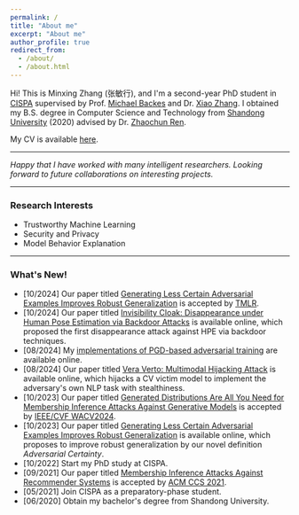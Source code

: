 ```yaml
---
permalink: /
title: "About me"
excerpt: "About me"
author_profile: true
redirect_from: 
  - /about/
  - /about.html
---
```


Hi! This is Minxing Zhang (张敏行), and I'm a second-year PhD student in <a href="https://cispa.de/en" target="_blank">CISPA</a> supervised by Prof. <a href="https://michaelbackes.eu/" target="_blank">Michael Backes</a> and Dr. <a href="https://xiao-zhang.net/" target="_blank">Xiao Zhang</a>. I obtained my B.S. degree in Computer Science and Technology from <a href="https://www.sdu.edu.cn/" target="_blank">Shandong University</a> (2020) advised by Dr. <a href="https://renzhaochun.github.io/" target="_blank">Zhaochun Ren</a>.

My CV is available [here](CV.pdf).

---

_Happy that I have worked with many intelligent researchers._
_Looking forward to future collaborations on interesting projects._

---

### Research Interests

- Trustworthy Machine Learning
- Security and Privacy
- Model Behavior Explanation

---

### What's New!

- [10/2024] Our paper titled <a href="https://arxiv.org/abs/2310.04539" target="_blank">Generating Less Certain Adversarial Examples Improves Robust Generalization</a> is accepted by <a href="[https://wacv2024.thecvf.com/](https://openreview.net/forum?id=MMtK0kUML7)" target="_blank">TMLR</a>.
- [10/2024] Our paper titled <a href="https://arxiv.org/abs/2410.07670" target="_blank">Invisibility Cloak: Disappearance under Human Pose Estimation via Backdoor Attacks</a> is available online, which proposed the first disappearance attack against HPE via backdoor techniques.
- [08/2024] My <a href="https://github.com/minxingzhang/PGD" target="_blank">implementations of PGD-based adversarial training</a> are available online.
- [08/2024] Our paper titled <a href="https://arxiv.org/abs/2408.00129" target="_blank">Vera Verto: Multimodal Hijacking Attack</a> is available online, which hijacks a CV victim model to implement the adversary's own NLP task with stealthiness.
- [10/2023] Our paper titled <a href="https://ieeexplore.ieee.org/document/10484149" target="_blank">Generated Distributions Are All You Need for Membership Inference Attacks Against Generative Models</a> is accepted by <a href="https://wacv2024.thecvf.com/" target="_blank">IEEE/CVF WACV2024</a>.
- [10/2023] Our paper titled <a href="https://arxiv.org/abs/2310.04539" target="_blank">Generating Less Certain Adversarial Examples Improves Robust Generalization</a> is available online, which proposes to improve robust generalization by our novel definition _Adversarial Certainty_.
- [10/2022] Start my PhD study at CISPA.
- [09/2021] Our paper titled <a href="https://dl.acm.org/doi/10.1145/3460120.3484770" target="_blank">Membership Inference Attacks Against Recommender Systems</a> is accepted by <a href="https://www.sigsac.org/ccs/CCS2021/" target="_blank">ACM CCS 2021</a>.
- [05/2021] Join CISPA as a preparatory-phase student.
- [06/2020] Obtain my bachelor's degree from Shandong University.
